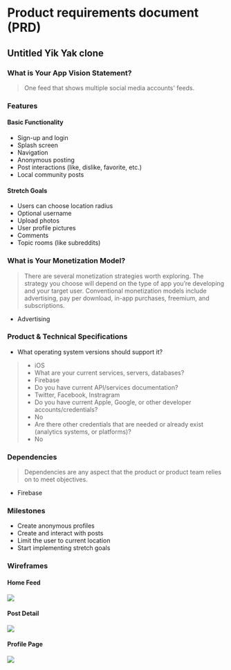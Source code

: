 # Product requirements document (PRD)

## Untitled Yik Yak clone

### What is Your App Vision Statement?
> One feed that shows multiple social media accounts' feeds.


### Features

#### Basic Functionality
* Sign-up and login
* Splash screen
* Navigation
* Anonymous posting
* Post interactions (like, dislike, favorite, etc.)
* Local community posts

#### Stretch Goals
* Users can choose location radius
* Optional username
* Upload photos
* User profile pictures
* Comments
* Topic rooms (like subreddits)


### What is Your Monetization Model?
> There are several monetization strategies worth exploring. The strategy you choose will depend on the type of app you’re developing and your target user. Conventional monetization models include advertising, pay per download, in-app purchases, freemium, and subscriptions.
* Advertising

### Product & Technical Specifications
* What operating system versions should support it? 
> * iOS
> * What are your current services, servers, databases? 
> * Firebase
> * Do you have current API/services documentation? 
> * Twitter, Facebook, Instragram
> * Do you have current Apple, Google, or other developer accounts/credentials? 
> * No
> * Are there other credentials that are needed or already exist (analytics systems, or platforms)?
> * No

### Dependencies
> Dependencies are any aspect that the product or product team relies on to meet objectives.
* Firebase

### Milestones
* Create anonymous profiles
* Create and interact with posts
* Limit the user to current location
* Start implementing stretch goals

### Wireframes 

#### Home Feed
<img src="mockups/home-feed.jpg"/>

#### Post Detail
<img src="mockups/post-detail.jpg"/>

#### Profile Page
<img src="mockups/profile.jpg"/>
